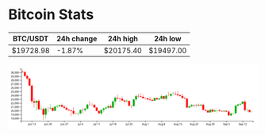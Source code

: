 # Bitcoin Stats

BTC/USDT|24h change|24h high|24h low|
|---|---|---|---|
|$19728.98|-1.87%|$20175.40|$19497.00|

<img src="./chart.svg">
